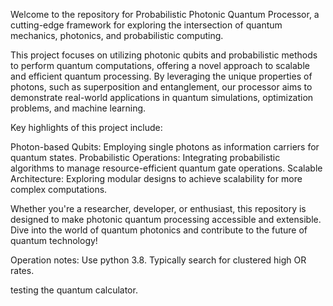 Welcome to the repository for Probabilistic Photonic Quantum Processor, a cutting-edge framework for exploring the intersection of quantum mechanics, photonics, and probabilistic computing.

This project focuses on utilizing photonic qubits and probabilistic methods to perform quantum computations, offering a novel approach to scalable and efficient quantum processing. By leveraging the unique properties of photons, such as superposition and entanglement, our processor aims to demonstrate real-world applications in quantum simulations, optimization problems, and machine learning.

Key highlights of this project include:

Photon-based Qubits: Employing single photons as information carriers for quantum states.
Probabilistic Operations: Integrating probabilistic algorithms to manage resource-efficient quantum gate operations.
Scalable Architecture: Exploring modular designs to achieve scalability for more complex computations.

Whether you're a researcher, developer, or enthusiast, this repository is designed to make photonic quantum processing accessible and extensible. Dive into the world of quantum photonics and contribute to the future of quantum technology!

Operation notes: Use python 3.8. Typically search for clustered high OR rates.

testing the quantum calculator.
